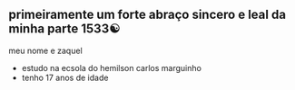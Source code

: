## primeiramente um  forte abraço sincero e leal da minha parte 1533☯️

meu nome e zaquel 

- estudo na ecsola do hemilson carlos marguinho
- tenho 17 anos de idade 
